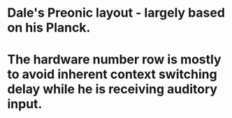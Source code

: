 # Dale's Preonic layout - largely based on his Planck. 
# The hardware number row is mostly to avoid inherent context switching delay while he is receiving auditory input.
